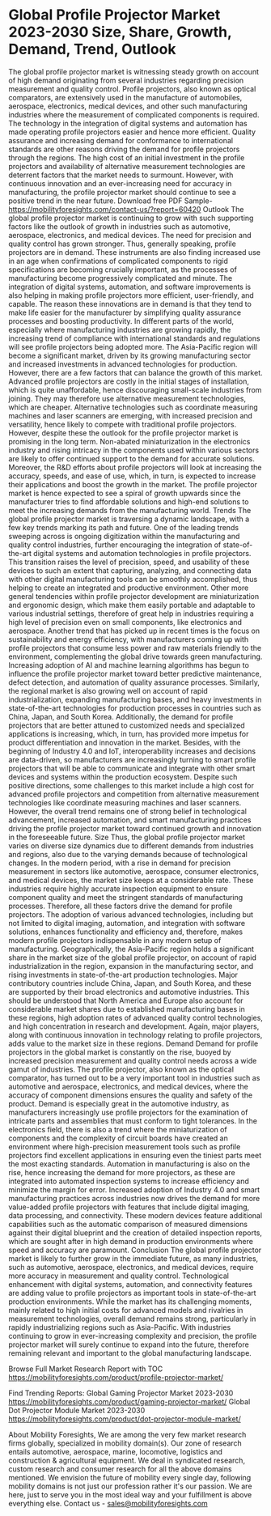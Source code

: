 # Global Profile Projector Market 2023-2030 Size, Share, Growth, Demand, Trend, Outlook
The global profile projector market is witnessing steady growth on account of high demand originating from several industries regarding precision measurement and quality control. Profile projectors, also known as optical comparators, are extensively used in the manufacture of automobiles, aerospace, electronics, medical devices, and other such manufacturing industries where the measurement of complicated components is required. The technology in the integration of digital systems and automation has made operating profile projectors easier and hence more efficient. Quality assurance and increasing demand for conformance to international standards are other reasons driving the demand for profile projectors through the regions. The high cost of an initial investment in the profile projectors and availability of alternative measurement technologies are deterrent factors that the market needs to surmount. However, with continuous innovation and an ever-increasing need for accuracy in manufacturing, the profile projector market should continue to see a positive trend in the near future.
Download free PDF Sample- https://mobilityforesights.com/contact-us/?report=60420
Outlook
The global profile projector market is continuing to grow with such supporting factors like the outlook of growth in industries such as automotive, aerospace, electronics, and medical devices. The need for precision and quality control has grown stronger. Thus, generally speaking, profile projectors  are in demand. These instruments are also finding increased use in an age when confirmations of complicated components to rigid specifications are becoming crucially important, as the processes of manufacturing become progressively complicated and minute. The integration of digital systems, automation, and software improvements is also helping in making profile projectors more efficient, user-friendly, and capable. The reason these innovations are in demand is that they tend to make life easier for the manufacturer by simplifying quality assurance processes and boosting productivity.
In different parts of the world, especially where manufacturing industries are growing rapidly, the increasing trend of compliance with international standards and regulations will see profile projectors being adopted more. The Asia-Pacific region will become a significant market, driven by its growing manufacturing sector and increased investments in advanced technologies for production. However, there are a few factors that can balance the growth of this market. Advanced profile projectors are costly in the initial stages of installation, which is quite unaffordable, hence discouraging small-scale industries from joining. They may therefore use alternative measurement technologies, which are cheaper. Alternative technologies such as coordinate measuring machines and laser scanners are emerging, with increased precision and versatility, hence likely to compete with traditional profile projectors.
However, despite these the outlook for the profile projector market is promising in the long term. Non-abated miniaturization in the electronics industry and rising intricacy in the components used within various sectors are likely to offer continued support to the demand for accurate solutions. Moreover, the R&D efforts about profile projectors will look at increasing the accuracy, speeds, and ease of use, which, in turn, is expected to increase their applications and boost the growth in the market. The profile projector market is hence expected to see a spiral of growth upwards since the manufacturer tries to find affordable solutions and high-end solutions to meet the increasing demands from the manufacturing world.
Trends
The global profile projector market is traversing a dynamic landscape, with a few key trends marking its path and future. One of the leading trends sweeping across is ongoing digitization within the manufacturing and quality control industries, further encouraging the integration of state-of-the-art digital systems and automation technologies in profile projectors. This transition raises the level of precision, speed, and usability of these devices to such an extent that capturing, analyzing, and connecting data with other digital manufacturing tools can be smoothly accomplished, thus helping to create an integrated and productive environment. Other more general tendencies within profile projector development are miniaturization and ergonomic design, which make them easily portable and adaptable to various industrial settings, therefore of great help in industries requiring a high level of precision even on small components, like electronics and aerospace. Another trend that has picked up in recent times is the focus on sustainability and energy efficiency, with manufacturers coming up with profile projectors that consume less power and raw materials friendly to the environment, complementing the global drive towards green manufacturing. Increasing adoption of AI and machine learning algorithms has begun to influence the profile projector market toward better predictive maintenance, defect detection, and automation of quality assurance processes. Similarly, the regional market is also growing well on account of rapid industrialization, expanding manufacturing bases, and heavy investments in state-of-the-art technologies for production processes in countries such as China, Japan, and South Korea. Additionally, the demand for profile projectors that are better attuned to customized needs and specialized applications is increasing, which, in turn, has provided more impetus for product differentiation and innovation in the market. Besides, with the beginning of Industry 4.0 and IoT, interoperability increases and decisions are data-driven, so manufacturers are increasingly turning to smart profile projectors that will be able to communicate and integrate with other smart devices and systems within the production ecosystem. Despite such positive directions, some challenges to this market include a high cost for advanced profile projectors and competition from alternative measurement technologies like coordinate measuring machines and laser scanners. However, the overall trend remains one of strong belief in technological advancement, increased automation, and smart manufacturing practices driving the profile projector market toward continued growth and innovation in the foreseeable future.
Size
Thus, the global profile projector market varies on diverse size dynamics due to different demands from industries and regions, also due to the varying demands because of technological changes. In the modern period, with a rise in demand for precision measurement in sectors like automotive, aerospace, consumer electronics, and medical devices, the market size keeps at a considerable rate. These industries require highly accurate inspection equipment to ensure component quality and meet the stringent standards of manufacturing processes. Therefore, all these factors drive the demand for profile projectors. The adoption of various advanced technologies, including but not limited to digital imaging, automation, and integration with software solutions, enhances functionality and efficiency and, therefore, makes modern profile projectors indispensable in any modern setup of manufacturing.
Geographically, the Asia-Pacific region holds a significant share in the market size of the global profile projector, on account of rapid industrialization in the region, expansion in the manufacturing sector, and rising investments in state-of-the-art production technologies. Major contributory countries include China, Japan, and South Korea, and these are supported by their broad electronics and automotive industries. This should be understood that North America and Europe also account for considerable market shares due to established manufacturing bases in these regions, high adoption rates of advanced quality control technologies, and high concentration in research and development. Again, major players, along with continuous innovation in technology relating to profile projectors, adds value to the market size in these regions.
Demand 
Demand for profile projectors in the global market is constantly on the rise, buoyed by increased precision measurement and quality control needs across a wide gamut of industries. The profile projector, also known as the optical comparator, has turned out to be a very important tool in industries such as automotive and aerospace, electronics, and medical devices, where the accuracy of component dimensions ensures the quality and safety of the product. Demand is especially great in the automotive industry, as manufacturers increasingly use profile projectors for the examination of intricate parts and assemblies that must conform to tight tolerances. In the electronics field, there is also a trend where the miniaturization of components and the complexity of circuit boards have created an environment where high-precision measurement tools such as profile projectors find excellent applications in ensuring even the tiniest parts meet the most exacting standards.
Automation in manufacturing is also on the rise, hence increasing the demand for more projectors, as these are integrated into automated inspection systems to increase efficiency and minimize the margin for error. Increased adoption of Industry 4.0 and smart manufacturing practices across industries now drives the demand for more value-added profile projectors with features that include digital imaging, data processing, and connectivity. These modern devices feature additional capabilities such as the automatic comparison of measured dimensions against their digital blueprint and the creation of detailed inspection reports, which are sought after in high demand in production environments where speed and accuracy are paramount.
Conclusion
The global profile projector market is likely to further grow in the immediate future, as many industries, such as automotive, aerospace, electronics, and medical devices, require more accuracy in measurement and quality control. Technological enhancement with digital systems, automation, and connectivity features are adding value to profile projectors as important tools in state-of-the-art production environments. While the market has its challenging moments, mainly related to high initial costs for advanced models and rivalries in measurement technologies, overall demand remains strong, particularly in rapidly industrializing regions such as Asia-Pacific. With industries continuing to grow in ever-increasing complexity and precision, the profile projector market will surely continue to expand into the future, therefore remaining relevant and important to the global manufacturing landscape.

Browse Full Market Research Report with TOC  https://mobilityforesights.com/product/profile-projector-market/

Find Trending Reports:
Global Gaming Projector Market 2023-2030
https://mobilityforesights.com/product/gaming-projector-market/
Global Dot Projector Module Market 2023-2030
https://mobilityforesights.com/product/dot-projector-module-market/

About Mobility Foresights,
We are among the very few market research firms globally, specialized in mobility domain(s). Our zone of research entails automotive, aerospace, marine, locomotive, logistics and construction & agricultural equipment. We deal in syndicated research, custom research and consumer research for all the above domains mentioned.
We envision the future of mobility every single day, following mobility domains is not just our profession rather it's our passion. We are here, just to serve you in the most ideal way and your fulfillment is above everything else. Contact us -  sales@mobilityforesights.com 

